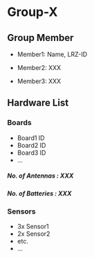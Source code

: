 # Group-X

## Group Member

- Member1: Name, LRZ-ID

- Member2: XXX

- Member3: XXX

## Hardware List

### Boards

+ Board1 ID
+ Board2 ID
+ Board3 ID
+ ...

##### No. of Antennas : XXX

##### No. of Batteries : XXX

### Sensors 

+ 3x Sensor1
+ 2x Sensor2
+ etc.
+ ...





